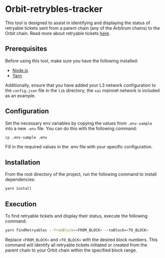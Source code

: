 # Orbit-retrybles-tracker

This tool is designed to assist in identifying and displaying the status of retryable tickets sent from a parent chain (any of the Arbitrum chains) to the Orbit chain. Read more about retryable tickets [here](https://docs.arbitrum.io/arbos/l1-to-l2-messaging).

## Prerequisites

Before using this tool, make sure you have the following installed:

- [Node.js](https://nodejs.org/en)
- [Yarn](https://classic.yarnpkg.com/lang/en/docs/install/#mac-stable)

Additionally, ensure that you have added your L3 network configuration to the `config.json` file in the `lib` directory; the `xai` mainnet network is included as an example.

## Configuration

Set the necessary env variables by copying the values from `.env-sample` into a new `.env` file. You can do this with the following command:

```bash
cp .env-sample .env

```

Fill in the required values in the .env file with your specific configuration.

## Installation

From the root directory of the project, run the following command to install dependencies:

```bash
yarn install
```

## Execution

To find retryable tickets and display their status, execute the following command:

```bash
yarn findRetryables --fromBlock=<FROM_BLOCK> --toBlock=<TO_BLOCK>
```

Replace `<FROM_BLOCK>` and `<TO_BLOCK>` with the desired block numbers. This command will identify all retryable tickets initiated or created from the parent chain to your Orbit chain within the specified block range.
